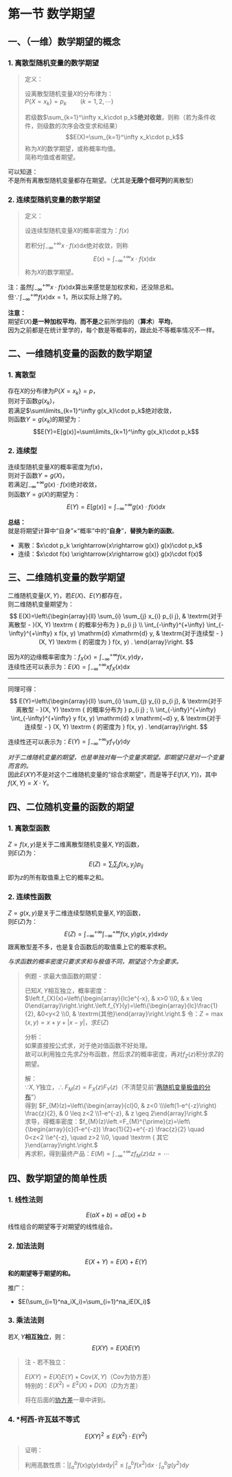 # 第一节 数学期望

## 一、（一维）数学期望的概念

### 1. 离散型随机变量的数学期望

> 定义：
>
> 设离散型随机变量$X$的分布律为：  
> $P\{X=x_k\}=p_k\qquad (k=1,2,\cdots)$
>
> 若级数$\sum_{k=1}^\infty x_k\cdot p_k$**绝对收敛**，则称（若为条件收件，则级数的次序会改变求和结果）
> $$E(X)=\sum_{k=1}^\infty x_k\cdot p_k$$
> 称为$X$的数学期望，或称概率均值。  
> 简称均值或者期望。

可以知道：  
不是所有离散型随机变量都存在期望。（尤其是**无限个但可列**的离散型）

### 2. 连续型随机变量的数学期望

> 定义：
>
> 设连续型随机变量$X$的概率密度为：$f(x)$
>
> 若积分$\int_{-\infty}^{+\infty}x\cdot f(x)\textrm{d}x$绝对收敛，则称  
> $$E(x)=\int_{-\infty}^{+\infty}x\cdot f(x)\textrm{d}x$$
> 称为$X$的数学期望。
>
注：虽然$\int_{-\infty}^{+\infty}x\cdot f(x)\textrm{d}x$算出来感觉是加权求和，还没除总和。  
但$\because \int_{-\infty}^{+\infty}f(x)\textrm{d}x=1$，所以实际上除了的。

**注意：**  
期望$E(X)$**是一种加权平均**，**而不是**之前所学指的（**算术**）**平均**，  
因为之前都是在统计里学的，每个数是等概率的，跟此处不等概率情况不一样。

## 二、一维随机变量的函数的数学期望

### 1. 离散型

存在$X$的分布律为$P\{X=x_k\}=p$，  
则对于函数$g(x_k)$，  
若满足$\sum\limits_{k=1}^\infty g(x_k)\cdot p_k$绝对收敛，  
则函数$Y=g(x_k)$的期望为：
$$E(Y)=E[g(x)]=\sum\limits_{k=1}^\infty g(x_k)\cdot p_k$$

### 2. 连续型

连续型随机变量$X$的概率密度为$f(x)$，  
则对于函数$Y=g(X)$，  
若满足$\int_{-\infty}^{+\infty}g(x)\cdot f(x)$绝对收敛，  
则函数$Y=g(X)$的期望为：
$$E(Y)=E[g(x)]=\int_{-\infty}^{+\infty} g(x)\cdot f(x) d x$$

**总结：**  
就是将期望计算中“自身”$\times$“概率”中的“**自身**”，**替换为新的函数**。

* 离散：$x\cdot p_k \xrightarrow{x\rightarrow g(x)} g(x)\cdot p_k$
* 连续：$x\cdot f(x) \xrightarrow{x\rightarrow g(x)} g(x)\cdot f(x)$

## 三、二维随机变量的数学期望

二维随机变量$(X,Y)$，若$E(X)$、$E(Y)$都存在，  
则二维随机变量期望为：
$$
E(X)=\left\{\begin{array}{ll}
\sum_{i} \sum_{j} x_{i} p_{i j}, & \textrm{对于离散型 - }(X, Y) \textrm { 的概率分布为 } p_{i j} \\
\int_{-\infty}^{+\infty} \int_{-\infty}^{+\infty} x f(x, y) \mathrm{d} x\mathrm{d} y, & \textrm{对于连续型 - } (X, Y) \textrm { 的密度为 } f(x, y) .
\end{array}\right.
$$

因为$X$的边缘概率密度为：$f_X(x)=\int_{-\infty}^{+\infty}f(x,y)\textrm{d}y$，  
连续性还可以表示为：$E(X)=\int_{-\infty}^{+\infty} x f_X(x) \mathrm{d} x$

---

同理可得：
$$
E(Y)=\left\{\begin{array}{ll}
\sum_{i} \sum_{j} y_{i} p_{i j}, & \textrm{对于离散型 - }(X, Y) \textrm { 的概率分布为 } p_{i j} ; \\
\int_{-\infty}^{+\infty} \int_{-\infty}^{+\infty} y f(x, y) \mathrm{d} x \mathrm{~d} y, & \textrm{对于连续型 - } (X, Y) \textrm { 的密度为 } f(x, y) .
\end{array}\right.
$$

连续性还可以表示为：$E(Y)=\int_{-\infty}^{+\infty} y f_Y(y) \mathrm{d} y$

*对于二维随机变量的期望，也是单独对每一个变量求期望。即期望只是对一个变量而言的。*  
因此$E(XY)$不是对这个二维随机变量的“综合求期望”，而是等于$E(f(X,Y))$，其中$f(X,Y)=X\cdot Y$。

## 四、二位随机变量的函数的期望

### 1. 离散型函数

$Z=f(x,y)$是关于二维离散型随机变量$X,Y$的函数，  
则$E(Z)$为：
$$E(Z)=\sum_i\sum_jf(x_i,y_j)p_{ij}$$
即为$z$的所有取值乘上它的概率之和。

### 2. 连续性函数

$Z=g(x,y)$是关于二维连续型随机变量$X,Y$的函数，  
则$E(Z)$为：
$$E(Z)=\int_{-\infty}^{+\infty}\int_{-\infty}^{+\infty} f(x,y)g(x,y)\textrm{d}x\textrm{d}y$$
跟离散型差不多，也是复合函数后的取值乘上它的概率求积。

*与求函数的概率密度只要求求和与极值不同，期望这个为全要求。*

> 例题 - 求最大值函数的期望：  
>
> 已知$X,Y$相互独立，概率密度：  
> $\left.f_{X}(x)=\left\{\begin{array}{lc}e^{-x}, & x>0 \\0, & x \leq 0\end{array}\right.\right.\left.f_{Y}(y)=\left\{\begin{array}{lc}\frac{1}{2}, &0<y<2 \\0, & \textrm{其他}\end{array}\right.\right.$
> 令：$Z=\max(x,y)=x+y+|x-y|$，求$E(Z)$
>
> 分析：  
> 如果直接按公式求，对于绝对值函数不好处理。  
> 故可以利用独立先求$Z$分布函数，然后求$Z$的概率密度，再对$f_Z(z)$积分求$Z$的期望。
>
> 解：  
> $\because X,Y$独立，$\therefore F_M(z)=F_X(z)F_Y(z)$（不清楚见前“[两随机变量极值的分布](../../Ep.3%20二维随机变量/5.%20二维随机变量的函数的分布/2D_random_variable_5.md#二两随机变量极值的分布)”）  
> 得到 $F_{M}(z)=\left\{\begin{array}{cl}0, & z<0 \\\left(1-e^{-z}\right) \frac{z}{2}, & 0 \leq z<2 \\1-e^{-z}, & z \geq 2\end{array}\right.$  
> 求导，得概率密度：$f_{M}(z)\left.=F_{M}^{\prime}(z)=\left\{\begin{array}{c}(1-e^{-z}) \frac{1}{2}+e^{-z} \frac{z}{2} \quad 0<z<2 \\e^{-z}, \quad z>2 \\0, \quad \textrm { 其它 }\end{array}\right.\right.$  
> 再求积，得到最终产品：$E(M)=\int_{-\infty}^{+\infty}zf_M(z)\textrm{d}z=\cdots$

## 四、数学期望的简单性质

### 1. 线性法则

$$E(aX+b)=aE(x)+b$$
线性组合的期望等于对期望的线性组合。

### 2. 加法法则

$$E(X+Y)=E(X)+E(Y)$$
**和的期望等于期望的和。**

推广：

* $E(\sum_{i=1}^na_iX_i)=\sum_{i=1}^na_iE(X_i)$

### 3. 乘法法则

若$X,Y$**相互独立**，则：
$$E(XY)=E(X)E(Y)$$

> 注 - 若不独立：
>
> $E(XY)=E(X)E(Y)+\textrm{Cov}(X,Y)$（$\textrm{Cov}$为协方差）  
> 特别的：$E(X^2)=E^2(X)+D(X)$（$D$为方差）
>
> 将在后面的[协方差](../3.%20协方差/Numerical-Characteristics_3.md)一章中讲到。

### 4. *柯西-许瓦兹不等式

$$E(XY)^2\le E(X^2)\cdot E(Y^2)$$

> 证明：
>
> 利用高数性质：$|\int_a^bf(x)g(y)\textrm{d}x\textrm{d}y|^2\le \int_a^bf(x^2)\textrm{d}x\cdot\int_a^bg(y^2)\textrm{d}y$
